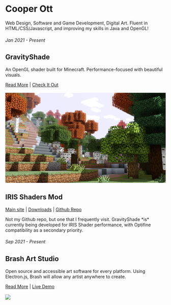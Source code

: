<h1>Cooper Ott</h1>
<p>Web Design, Software and Game Development, Digital Art. Fluent in HTML/CSS/Javascript, and improving my skills in Java and OpenGL!</p>

<!-- Next Section -->

<h6>Jan 2021 - Present</h6>
<h2>GravityShade</h2>
<p>An OpenGL shader built for Minecraft. Performance-focused with beautiful visuals.</p>
<a href='https://ottcs.netlify.app/gravityshade.html'>Read More</a> | <a href='https://gravityshade.netlify.app/'>Check It Out</a>
<br><br>
<img src="https://raw.githubusercontent.com/OttCS/GS-Gallery/main/poster.webp" />

<!--Next Section-->

<h2>IRIS Shaders Mod</h2>

<p><a href="https://irisshaders.net/" target="_blank">Main site</a> | <a href="https://irisshaders.net/download.html" target="_blank">Downloads</a> | <a href="https://github.com/IrisShaders/Iris">Github Repo</a></p>

<p>Not my Github repo, but one that I frequently visit. GravityShade *is* currently being developed for IRIS Shader performance, with Optifine compatibility as a secondary priority.</p>

<!-- Next Section -->

<h6>Sep 2021 - Present</h6>
<h2>Brash Art Studio</h2>
<p>Open source and accessible art software for every platform. Using Electron.js, Brash will allow any artist anywhere to create.</p>
<a href='https://ottcs.netlify.app/brash.html'>Read More</a> | <a href='https://ottcs.github.io/BrashArtStudio/'>Live Demo</a>
<br><br>
<img src="https://ottcs.netlify.app/asset/brash/fast.webp" />
